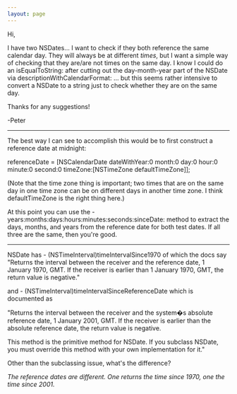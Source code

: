 ```yaml
---
layout: page
---
```


Hi,

I have two NSDates... I want to check if they both reference the same calendar day. They will always be at different *times*, but I want a simple way of checking that they are/are not times on the same day. I know I could do an isEqualToString: after cutting out the day-month-year part of the NSDate via descriptionWithCalendarFormat: ... but this seems rather intensive to convert a NSDate to a string just to check whether they are on the same day.

Thanks for any suggestions!

-Peter

----

The best way I can see to accomplish this would be to first construct a reference date at midnight:
    
referenceDate = [NSCalendarDate dateWithYear:0
     month:0 day:0 hour:0 minute:0 second:0
     timeZone:[NSTimeZone defaultTimeZone]];

(Note that the time zone thing is important; two times that are on the same day in one time zone can be on different days in another time zone. I think defaultTimeZone is the right thing here.)

At this point you can use the     -years:months:days:hours:minutes:seconds:sinceDate: method to extract the days, months, and years from the reference date for both test dates. If all three are the same, then you're good.

----

NSDate has     - (NSTimeInterval)timeIntervalSince1970 of which the docs say
"Returns the interval between the receiver and the reference date, 1 January 1970, GMT. If the receiver is earlier than 1 January 1970, GMT, the return value is negative." 

and     - (NSTimeInterval)timeIntervalSinceReferenceDate which is documented as

"Returns the interval between the receiver and the system�s absolute reference date, 1 January 2001, GMT. If the receiver is earlier than the absolute reference date, the return value is negative.

This method is the primitive method for NSDate. If you subclass NSDate, you must override this method with your own implementation for it."

Other than the subclassing issue, what's the difference?

*The reference dates are different. One returns the time since 1970, one the time since 2001.*
